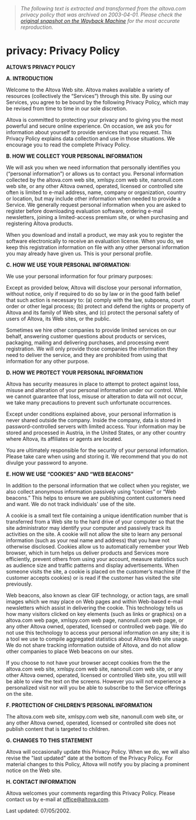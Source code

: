 > *The following text is extracted and transformed from the altova.com privacy policy that was archived on 2003-04-01. Please check the [original snapshot on the Wayback Machine](https://web.archive.org/web/20030401100422id_/http%3A//www.altova.com/privacy.html) for the most accurate reproduction.*

# privacy: Privacy Policy

**ALTOVA’S PRIVACY POLICY**  


 **A. INTRODUCTION**

Welcome to the Altova Web site. Altova makes available a variety of resources (collectively the “Services”) through this site. By using our Services, you agree to be bound by the following Privacy Policy, which may be revised from time to time in our sole discretion.

Altova is committed to protecting your privacy and to giving you the most powerful and secure online experience. On occasion, we ask you for information about yourself to provide services that you request. This Privacy Policy explains data collection and use in those situations. We encourage you to read the complete Privacy Policy.

 **B. HOW WE COLLECT YOUR PERSONAL INFORMATION**

We will ask you when we need information that personally identifies you (“personal information”) or allows us to contact you. Personal information collected by the altova.com web site, xmlspy.com web site, nanonull.com web site, or any other Altova owned, operated, licensed or controlled site often is limited to e-mail address, name, company or organization, country or location, but may include other information when needed to provide a Service. We generally request personal information when you are asked to register before downloading evaluation software, ordering e-mail newsletters, joining a limited-access premium site, or when purchasing and registering Altova products.

When you download and install a product, we may ask you to register the software electronically to receive an evaluation license. When you do, we keep this registration information on file with any other personal information you may already have given us. This is your personal profile.

 **C. HOW WE USE YOUR PERSONAL INFORMATION:**

We use your personal information for four primary purposes:

Except as provided below, Altova will disclose your personal information, without notice, only if required to do so by law or in the good faith belief that such action is necessary to: (a) comply with the law, subpoena, court order or other legal process; (b) protect and defend the rights or property of Altova and its family of Web sites, and (c) protect the personal safety of users of Altova, its Web sites, or the public.

Sometimes we hire other companies to provide limited services on our behalf, answering customer questions about products or services, packaging, mailing and delivering purchases, and processing event registration. We will only provide those companies the information they need to deliver the service, and they are prohibited from using that information for any other purpose.

 **D. HOW WE PROTECT YOUR PERSONAL INFORMATION**

Altova has security measures in place to attempt to protect against loss, misuse and alteration of your personal information under our control. While we cannot guarantee that loss, misuse or alteration to data will not occur, we take many precautions to prevent such unfortunate occurrences.

Except under conditions explained above, your personal information is never shared outside the company. Inside the company, data is stored in password-controlled servers with limited access. Your information may be stored and processed in Austria, in the United States, or any other country where Altova, its affiliates or agents are located.

You are ultimately responsible for the security of your personal information. Please take care when using and storing it. We recommend that you do not divulge your password to anyone. 

**E. HOW WE USE “COOKIES” AND “WEB BEACONS”**

In addition to the personal information that we collect when you register, we also collect anonymous information passively using “cookies” or “Web beacons.” This helps to ensure we are publishing content customers need and want. We do not track individuals' use of the site.

A cookie is a small text file containing a unique identification number that is transferred from a Web site to the hard drive of your computer so that the site administrator may identify your computer and passively track its activities on the site. A cookie will not allow the site to learn any personal information (such as your real name and address) that you have not otherwise disclosed. Cookies allow us to automatically remember your Web browser, which in turn helps us deliver products and Services more efficiently, prevent others from using your account, measure statistics such as audience size and traffic patterns and display advertisements. When someone visits the site, a cookie is placed on the customer’s machine (if the customer accepts cookies) or is read if the customer has visited the site previously.

Web beacons, also known as clear GIF technology, or action tags, are small images which we may place on Web pages and within Web-based e-mail newsletters which assist in delivering the cookie. This technology tells us how many visitors clicked on key elements (such as links or graphics) on a altova.com web page, xmlspy.com web page, nanonull.com web page, or any other Altova owned, operated, licensed or controlled web page. We do not use this technology to access your personal information on any site; it is a tool we use to compile aggregated statistics about Altova Web site usage. We do not share tracking information outside of Altova, and do not allow other companies to place Web beacons on our sites.

If you choose to not have your browser accept cookies from the the altova.com web site, xmlspy.com web site, nanonull.com web site, or any other Altova owned, operated, licensed or controlled Web site, you still will be able to view the text on the screens. However you will not experience a personalized visit nor will you be able to subscribe to the Service offerings on the site. 

**F. PROTECTION OF CHILDREN’S PERSONAL INFORMATION**

The altova.com web site, xmlspy.com web site, nanonull.com web site, or any other Altova owned, operated, licensed or controlled site does not publish content that is targeted to children.

 **G. CHANGES TO THIS STATEMENT**

Altova will occasionally update this Privacy Policy. When we do, we will also revise the "last updated" date at the bottom of the Privacy Policy. For material changes to this Policy, Altova will notify you by placing a prominent notice on the Web site. 

**H. CONTACT INFORMATION**

Altova welcomes your comments regarding this Privacy Policy. Please contact us by e-mail at [office@altova.com](mailto:office@altova.com). 

Last updated: 07/05/2002.  

